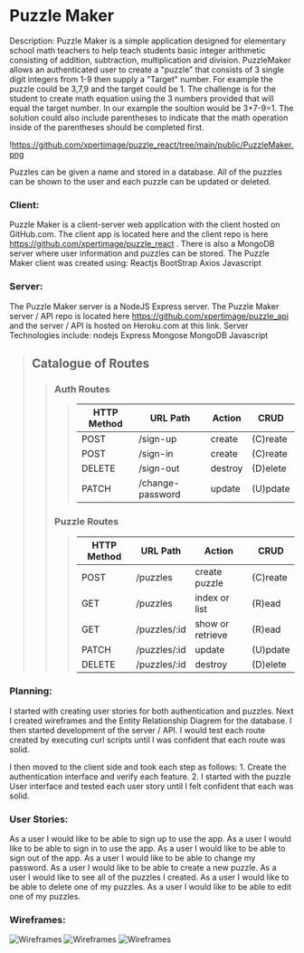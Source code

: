 # Puzzle Maker
Description:
Puzzle Maker is a simple application designed for elementary school math teachers to help teach students basic integer arithmetic consisting of addition, subtraction, multiplication and division. PuzzleMaker allows an authenticated user to create a "puzzle" that consists of 3 single digit integers from 1-9 then supply a "Target" number. For example the puzzle could be 3,7,9 and the target could be 1. The challenge is for the student to create math equation using the 3 numbers provided that will equal the target number. In our example the soultion would be 3+7-9=1. The solution could also include parentheses to indicate that the math operation inside of the parentheses should be completed first.

!https://github.com/xpertimage/puzzle_react/tree/main/public/PuzzleMaker.png

Puzzles can be given a name and stored in a database. All of the puzzles can be shown to the user and each puzzle can be updated or deleted.

### Client:
Puzzle Maker is a client-server web application with the client hosted on GitHub.com. The client app is located here and the client repo is here https://github.com/xpertimage/puzzle_react . There is also a MongoDB server where user information and puzzles can be stored. The Puzzle Maker client was created using:
Reactjs
BootStrap
Axios
Javascript

### Server:
The Puzzle Maker server is a NodeJS Express server. The Puzzle Maker server / API repo is located here https://github.com/xpertimage/puzzle_api and the server / API is hosted on Heroku.com at this link.
Server Technologies include:
nodejs
Express
Mongose
MongoDB
Javascript


> ## Catalogue of Routes
>> ### Auth Routes
>>> | HTTP Method | URL Path | Action | CRUD |
>>> |--|--|--|--|
>>> | POST | /sign-up | create | (C)reate |
>>> | POST | /sign-in | create | (C)reate |
>>> | DELETE | /sign-out | destroy | (D)elete |
>>> | PATCH | /change-password | update | (U)pdate |
>>>
>>
>> ### Puzzle Routes
>>> | HTTP Method | URL Path | Action | CRUD |
>>> |--|--|--|--|
>>> | POST | /puzzles | create puzzle | (C)reate |
>>> | GET | /puzzles | index or list | (R)ead |
>>> | GET | /puzzles/:id | show or retrieve | (R)ead |
>>> | PATCH | /puzzles/:id | update | (U)pdate |
>>> | DELETE | /puzzles/:id | destroy | (D)elete |
>>>

### Planning:
I started with creating user stories for both authentication and puzzles. Next I created wireframes and the Entity Relationship Diagrem for the database. I then started development of the server / API. I would test each route created by executing curl scripts until I was confident that each route was solid.

I then moved to the client side and took each step as follows: 1. Create the authentication interface and verify each feature. 2. I started with the puzzle User interface and tested each user story until I felt confident that each was solid.

### User Stories:
As a user I would like to be able to sign up to use the app.
As a user I would like to be able to sign in to use the app.
As a user I would like to be able to sign out of the app.
As a user I would like to be able to change my password.
As a user I would like to be able to create a new puzzle.
As a user I would like to see all of the puzzles I created.
As a user I would like to be able to delete one of my puzzles.
As a user I would like to be able to edit one of my puzzles.

### Wireframes:
![Wireframes](https://github.com/xpertimage/puzzle_react/tree/main/public/Home.png)
![Wireframes](https://github.com/xpertimage/puzzle_react/tree/main/public/Signed-in.png)
![Wireframes](https://github.com/xpertimage/puzzle_react/tree/main/public/Show-Puzzles.png)
